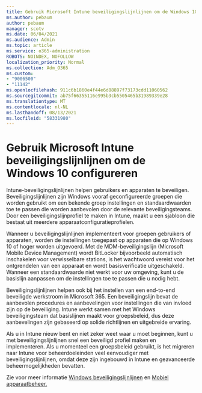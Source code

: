 ```yaml
---
title: Gebruik Microsoft Intune beveiligingslijnlijnen om de Windows 10 configureren
ms.author: pebaum
author: pebaum
manager: scotv
ms.date: 06/04/2021
ms.audience: Admin
ms.topic: article
ms.service: o365-administration
ROBOTS: NOINDEX, NOFOLLOW
localization_priority: Normal
ms.collection: Adm_O365
ms.custom:
- "9006500"
- "11142"
ms.openlocfilehash: 911c6b1860e4f44e6d88897f73173cdd11060562
ms.sourcegitcommit: ab75f66355116e995b3cb5505465b31989339e28
ms.translationtype: MT
ms.contentlocale: nl-NL
ms.lasthandoff: 08/13/2021
ms.locfileid: "58331980"
---
```

# <a name="use-microsoft-intune-security-baselines-to-configure-windows-10-devices"></a>Gebruik Microsoft Intune beveiligingslijnlijnen om de Windows 10 configureren

Intune-beveiligingslijnlijnen helpen gebruikers en apparaten te beveiligen. Beveiligingslijnlijnen zijn Windows vooraf geconfigureerde groepen die worden gebruikt om een bekende groep instellingen en standaardwaarden toe te passen die worden aanbevolen door de relevante beveiligingsteams. Door een beveiligingslijnprofiel te maken in Intune, maakt u een sjabloon die bestaat uit meerdere apparaatconfiguratieprofielen.

Wanneer u beveiligingslijnlijnen implementeert voor groepen gebruikers of apparaten, worden de instellingen toegepast op apparaten die op Windows 10 of hoger worden uitgevoerd. Met de MDM-beveiligingslijn (Microsoft Mobile Device Management) wordt BitLocker bijvoorbeeld automatisch inschakelen voor verwisselbare stations, is het wachtwoord vereist voor het ontgrendelen van een apparaat en wordt basisverificatie uitgeschakeld. Wanneer een standaardwaarde niet werkt voor uw omgeving, kunt u de basislijn aanpassen om de instellingen toe te passen die u nodig hebt.

Beveiligingslijnlijnen helpen ook bij het instellen van een end-to-end beveiligde werkstroom in Microsoft 365. Een beveiligingslijn bevat de aanbevolen procedures en aanbevelingen voor instellingen die van invloed zijn op de beveiliging. Intune werkt samen met het Windows beveiligingsteam dat basislijnen maakt voor groepsbeleid, dus deze aanbevelingen zijn gebaseerd op solide richtlijnen en uitgebreide ervaring.

Als u in Intune nieuw bent en niet zeker weet waar u moet beginnen, kunt u met beveiligingslijnlijnen snel een beveiligd profiel maken en implementeren. Als u momenteel een groepsbeleid gebruikt, is het migreren naar Intune voor beheerdoeleinden veel eenvoudiger met beveiligingslijnlijnen, omdat deze zijn ingebouwd in Intune en geavanceerde beheermogelijkheden bevatten.

Zie voor meer informatie [Windows beveiligingslijnlijnen](https://docs.microsoft.com/windows/security/threat-protection/windows-security-baselines) en [Mobiel apparaatbeheer.](https://docs.microsoft.com/windows/client-management/mdm/)

